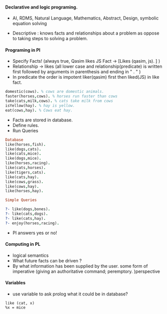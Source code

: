 #### Declarative and logic programing. 
* AI, RDMS, Natural Language, Mathematics, Abstract, Design, symbolic equation solving

* Descriptive : knows facts and relationships about a problem as oppose to taking steps to solving a problem. 
  
#### Programing in Pl 

* Specify Facts! (always true,  Qasim likes JS Fact -> [Likes (qasim, js). ] )
* Relationship -> likes  (all lower case and relationship(predicate) is written first followed by arguments in parenthesis and ending in " . " )
* In predicate the order is impotent liker(qasim) first then liked(JS) in like fact. 
```prolog
domestic(cows). % cows are domestic animals.
faster(horses,cows). % horses run faster than cows
take(cats,milk,cows). % cats take milk from cows
isYellow(hay). % hay is yellow.
eat(cows,hay). % Cows eat hay.
```
* Facts are stored in database. 
* Define rules. 
* Run Queries 
```prolog 
Database 
like(horses,fish).
like(dogs,cats).
like(cats,mice).
like(dogs,mice).
like(horses,racing).
like(cats,horses).
like(tigers,cats).
like(cats,hay).
like(cows,grass).
like(cows,hay).
like(horses,hay).

Simple Queries 

?- like(dogs,bones).
?- like(cats,dogs).
?- like(cats,hay).
?- enjoy(horses,racing).
```
* Pl answers yes or no! 

#### Computing in PL 

* logical semantics 
* What future facts can be driven ?
* By what information has been supplied by the user. some form of imperative (giving an authoritative command; peremptory. )perspective 

#### Variables 
* use variable to ask prolog what it could be in database?  
```
like (cat, x)
%x = mice 
```